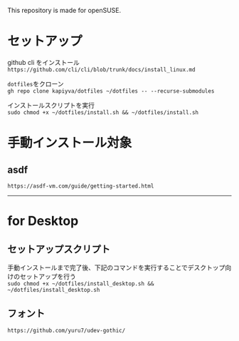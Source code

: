 This repository is made for openSUSE.

# セットアップ

github cli をインストール  
`https://github.com/cli/cli/blob/trunk/docs/install_linux.md`

`dotfiles`をクローン  
`gh repo clone kapiyva/dotfiles ~/dotfiles -- --recurse-submodules`

インストールスクリプトを実行  
`sudo chmod +x ~/dotfiles/install.sh && ~/dotfiles/install.sh`

# 手動インストール対象

## asdf

`https://asdf-vm.com/guide/getting-started.html`

---

# for Desktop

## セットアップスクリプト

手動インストールまで完了後、下記のコマンドを実行することでデスクトップ向けのセットアップを行う  
`sudo chmod +x ~/dotfiles/install_desktop.sh && ~/dotfiles/install_desktop.sh`

## フォント

`https://github.com/yuru7/udev-gothic/`
